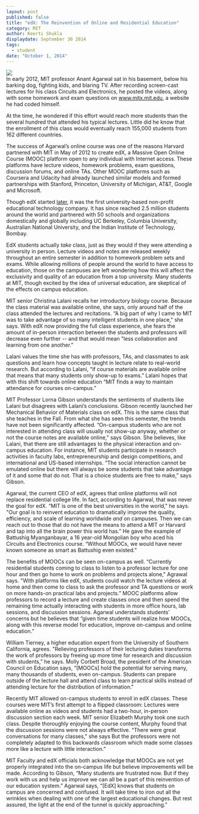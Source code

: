 ```yaml
---
layout: post
published: false
title: "edX: The Reinvention of Online and Residential Education"
category: MIT
author: Keerti Shukla
displaydate: September 30 2014
tags: 
  - student
date: "October 1, 2014"
---
```


![](https://www.edx.org/sites/default/files/mediakit/image/thumb/edx_logo_200x200.png)    
In early 2012, MIT professor Anant Agarwal sat in his basement, below his barking dog, fighting kids, and blaring TV. After recording screen-cast lectures for his class Circuits and Electronics, he posted the videos, along with some homework and exam questions on www.mitx.mit.edu, a website he had coded himself. 

At the time, he wondered if this effort would reach more students than the several hundred that attended his typical lectures. Little did he know that the enrollment of this class would eventually reach 155,000 students from 162 different countries.

The success of Agarwal’s online course was one of the reasons Harvard partnered with MIT in May of 2012 to create edX, a Massive Open Online Course (MOOC) platform open to any individual with Internet access. These platforms have lecture videos, homework problems, exam questions, discussion forums, and online TAs. Other MOOC platforms such as Coursera and Udacity had already launched similar models and formed partnerships with Stanford, Princeton, University of Michigan, AT&T, Google and Microsoft.

Though edX started [later](http://topics.nytimes.com/top/reference/timestopics/subjects/e/elearning/index.html), it was the first university-based non-profit educational technology company. It has since reached 2.5 million students around the world and partnered with 50 schools and organizations domestically and globally including UC Berkeley, Columbia University, Australian National University, and the Indian Institute of Technology, Bombay. 

EdX students actually _take_ class, just as they would if they were attending a university in person. Lecture videos and notes are released weekly throughout an entire semester in addition to homework problem sets and exams. While allowing millions of people around the world to have access to education, those on the campuses are left wondering how this will affect the exclusivity and quality of an education from a top university. Many students at MIT, though excited by the idea of universal education, are skeptical of the effects on campus education. 

MIT senior Christina Lalani recalls her introductory biology course. Because the class material was available online, she says, only around half of the class attended the lectures and recitations.  “A big part of why I came to MIT was to take advantage of so many intelligent students in one place," she says. With edX now providing the full class experience, she fears the amount of in-person interaction between the students and professors will decrease even further -- and that would mean "less collaboration and learning from one another.”

Lalani values the time she has with professors, TAs, and classmates to ask questions and learn how concepts taught in lecture relate to real-world research. But according to Lalani, “if course materials are available online that means that many students only show-up to exams.” Lalani hopes that with this shift towards online education “MIT finds a way to maintain attendance for courses on-campus.”

MIT Professor Lorna Gibson understands the sentiments of students like Lalani but disagrees with Lalani’s conclusions. Gibson recently launched her Mechanical Behavior of Materials class on edX. This is the same class that she teaches in the Fall. From what she has seen this semester, the trends have not been significantly affected. “On-campus students who are not interested in attending class will usually not show-up anyway, whether or not the course notes are available online,” says Gibson. She believes, like Lalani, that there are still advantages to the physical interaction and on-campus education. For instance, MIT students participate in research activities in faculty labs, entrepreneurship and design competitions, and international and US-based internships. “The social interaction cannot be emulated online but there will always be some students that take advantage of it and some that do not. That is a choice students are free to make,” says Gibson. 

Agarwal, the current CEO of edX, agrees that online platforms will not replace residential college life. In fact, according to Agarwal, that was never the goal for edX. “MIT is one of the best universities in the world," he says. "Our goal is to reinvent education to dramatically improve the quality, efficiency, and scale of learning worldwide _and_ on campuses. Then we can reach out to those that do not have the means to attend a MIT or Harvard and tap into all the brain power this world has.” He gave the example of Battushig Myanganbayar, a 16 year-old Mongolian boy who aced his Circuits and Electronics course. “Without MOOCs, we would have never known someone as smart as Battushig even existed.”

The benefits of MOOCs can be seen on-campus as well. “Currently residential students coming to class to listen to a professor lecture for one hour and then go home to work on problems and projects alone," Agrawal says. "With platforms like edX, students could watch the lecture videos at home and then come to class to ask the professor and TA questions or work on more hands-on practical labs and projects.” MOOC platforms allow professors to record a lecture and create classes once and then spend the remaining time actually interacting with students in more office hours, lab sessions, and discussion sessions. Agarwal understands students’ concerns but he believes that “given time students will realize how MOOCs, along with this reverse model for education, improve on-campus and online education.”

William Tierney, a higher education expert from the University of Southern California, agrees. "Relieving professors of their lecturing duties transforms the work of professors by freeing up more time for research and discussion with students,” he says. Molly Corbett Broad, the president of the American Council on Education says, “[MOOCs] hold the potential for serving many, many thousands of students, even on-campus. Students can prepare outside of the lecture hall and attend class to learn practical skills instead of attending lecture for the distribution of information."

Recently MIT allowed on-campus students to enroll in edX classes. These courses were MIT’s first attempt to a flipped classroom: Lectures were available online as videos and students had a two-hour, in-person discussion section each week. MIT senior Elizabeth Murphy took one such class. Despite thoroughly enjoying the course content, Murphy found that the discussion sessions were not always effective. “There were great conversations for many classes," she says But the professors were not completely adapted to this backwards classroom which made some classes more like a lecture with little interaction.”

MIT Faculty and edX officials both acknowledge that MOOCs are not yet properly integrated into the on-campus life but believe improvements will be made. According to Gibson, “Many students are frustrated now. But if they work with us and help us improve we can all be a part of this reinvention of our education system.” Agarwal says, “[EdX] knows that students on campus are concerned and confused. It will take time to iron out all the wrinkles when dealing with one of the largest educational changes. But rest assured, the light at the end of the tunnel is quickly approaching.”